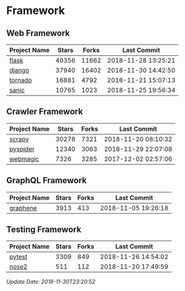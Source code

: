 # Framework

## Web Framework

| Project Name | Stars | Forks | Last Commit |
| ------------ | ----- | ----- | ----------- |
| [flask](https://github.com/pallets/flask) | 40356 | 11662 | 2018-11-28 13:25:21 |
| [django](https://github.com/django/django) | 37940 | 16402 | 2018-11-30 14:42:50 |
| [tornado](https://github.com/tornadoweb/tornado) | 16881 | 4792 | 2018-11-21 15:07:13 |
| [sanic](https://github.com/huge-success/sanic) | 10765 | 1023 | 2018-11-25 19:56:34 |

## Crawler Framework

| Project Name | Stars | Forks | Last Commit |
| ------------ | ----- | ----- | ----------- |
| [scrapy](https://github.com/scrapy/scrapy) | 30278 | 7321 | 2018-11-20 08:10:32 |
| [pyspider](https://github.com/binux/pyspider) | 12340 | 3063 | 2018-11-29 22:07:08 |
| [webmagic](https://github.com/code4craft/webmagic) | 7326 | 3285 | 2017-12-02 02:57:06 |

## GraphQL Framework

| Project Name | Stars | Forks | Last Commit |
| ------------ | ----- | ----- | ----------- |
| [graphene](https://github.com/graphql-python/graphene) | 3913 | 413 | 2018-11-05 19:26:18 |

## Testing Framework

| Project Name | Stars | Forks | Last Commit |
| ------------ | ----- | ----- | ----------- |
| [pytest](https://github.com/pytest-dev/pytest) | 3309 | 849 | 2018-11-26 14:54:02 |
| [nose2](https://github.com/nose-devs/nose2) | 511 | 112 | 2018-11-20 17:49:59 |

*Update Date: 2018-11-30T23:20:52*